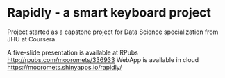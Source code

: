 # Rapidly - a smart keyboard project
Project started as a capstone project for Data Science specialization from JHU at Coursera.

A five-slide presentation is available at RPubs http://rpubs.com/mooromets/336933
WebApp is available in cloud https://mooromets.shinyapps.io/rapidly/
